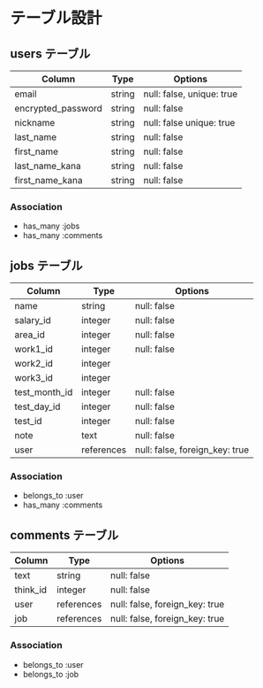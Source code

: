# テーブル設計

## users テーブル
| Column              | Type    | Options                   |
| ------------------- | ------- | ------------------------- |
| email               | string  | null: false, unique: true |
| encrypted_password  | string  | null: false               |
| nickname            | string  | null: false  unique: true |
| last_name           | string  | null: false               |
| first_name          | string  | null: false               |
| last_name_kana      | string  | null: false               |
| first_name_kana     | string  | null: false               |

### Association

- has_many :jobs
- has_many :comments

## jobs テーブル
| Column          | Type       | Options                        |
| ----------------| -----------| -------------------------------|
| name            | string     | null: false                    |
| salary_id       | integer    | null: false                    |
| area_id         | integer    | null: false                    |
| work1_id        | integer    | null: false                    |
| work2_id        | integer    |                                |
| work3_id        | integer    |                                |
| test_month_id   | integer    | null: false                    |
| test_day_id     | integer    | null: false                    |
| test_id         | integer    | null: false                    |
| note            | text       | null: false                    |
| user            | references | null: false, foreign_key: true |


### Association

- belongs_to :user
- has_many :comments

## comments テーブル
| Column        | Type       | Options                        |
| ------------- | ---------- | ------------------------------ |
| text          | string     | null: false                    |
| think_id      | integer    | null: false                    |
| user          | references | null: false, foreign_key: true |
| job           | references | null: false, foreign_key: true |

### Association

- belongs_to :user
- belongs_to :job